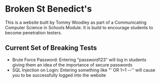 
# Broken St Benedict's

This is a website built by Tommy Woodley as part of a Communicating Computer Science in Schools Module.
It is build to encourage students to become penetration testers.

## Current Set of Breaking Tests

- Brute Force Password: Entering "password123" will log in students giving them an idea of the importance of secure passwords
- SQL Injection on Login: Entering something like "' OR 1=1 --'' will cause you to be successfully logged into the website 
